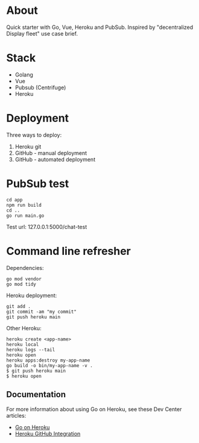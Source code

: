 # About

Quick starter with Go, Vue, Heroku and PubSub. Inspired by "decentralized Display fleet" use case brief.

# Stack

- Golang
- Vue
- Pubsub (Centrifuge)
- Heroku

# Deployment

Three ways to deploy:

1) Heroku git
2) GitHub - manual deployment
3) GitHub - automated deployment

# PubSub test

```
cd app
npm run build
cd ..
go run main.go
```

Test url: 127.0.0.1:5000/chat-test

# Command line refresher

Dependencies:
```
go mod vendor
go mod tidy
```

Heroku deployment:
```
git add .
git commit -am "my commit"
git push heroku main
```

Other Heroku:
```
heroku create <app-name>
heroku local
heroku logs --tail
heroku open
heroku apps:destroy my-app-name
go build -o bin/my-app-name -v .
$ git push heroku main
$ heroku open
```

## Documentation

For more information about using Go on Heroku, see these Dev Center articles:

- [Go on Heroku](https://devcenter.heroku.com/categories/go)
- [Heroku GitHub Integration](https://devcenter.heroku.com/articles/github-integration)
